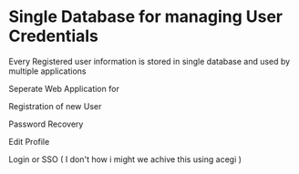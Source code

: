 # Single Database for managing User Credentials #
Every Registered user information is stored in single database and used by multiple applications


Seperate Web Application for

Registration of new User

Password Recovery

Edit Profile

Login or SSO ( I don't how i might we achive this using acegi )